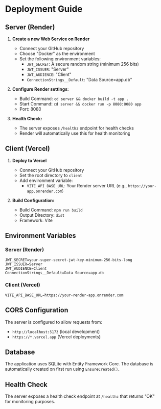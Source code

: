 # Deployment Guide

## Server (Render)

1. **Create a new Web Service on Render**
   - Connect your GitHub repository
   - Choose "Docker" as the environment
   - Set the following environment variables:
     - `JWT_SECRET`: A secure random string (minimum 256 bits)
     - `JWT_ISSUER`: "Server"
     - `JWT_AUDIENCE`: "Client"
     - `ConnectionStrings__Default`: "Data Source=app.db"

2. **Configure Render settings:**
   - Build Command: `cd server && docker build -t app .`
   - Start Command: `cd server && docker run -p 8080:8080 app`
   - Port: 8080

3. **Health Check:**
   - The server exposes `/healthz` endpoint for health checks
   - Render will automatically use this for health monitoring

## Client (Vercel)

1. **Deploy to Vercel**
   - Connect your GitHub repository
   - Set the root directory to `client`
   - Add environment variable:
     - `VITE_API_BASE_URL`: Your Render server URL (e.g., `https://your-app.onrender.com`)

2. **Build Configuration:**
   - Build Command: `npm run build`
   - Output Directory: `dist`
   - Framework: Vite

## Environment Variables

### Server (Render)
```
JWT_SECRET=your-super-secret-jwt-key-minimum-256-bits-long
JWT_ISSUER=Server
JWT_AUDIENCE=Client
ConnectionStrings__Default=Data Source=app.db
```

### Client (Vercel)
```
VITE_API_BASE_URL=https://your-render-app.onrender.com
```

## CORS Configuration

The server is configured to allow requests from:
- `http://localhost:5173` (local development)
- `https://*.vercel.app` (Vercel deployments)

## Database

The application uses SQLite with Entity Framework Core. The database is automatically created on first run using `EnsureCreated()`.

## Health Check

The server exposes a health check endpoint at `/healthz` that returns "OK" for monitoring purposes.
